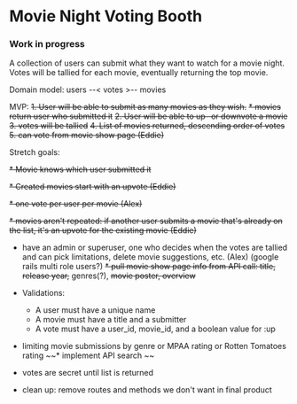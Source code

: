 # Movie Night Voting Booth
### Work in progress
A collection of users can submit what they want to watch for a movie night. Votes will be tallied for each movie, eventually returning the top movie.

Domain model:
users --< votes >-- movies

MVP: 
~~1. User will be able to submit as many movies as they wish.~~
  ~~* movies return user who submitted it~~
~~2. User will be able to up- or downvote a movie~~
~~3. votes will be tallied~~
~~4. List of movies returned, descending order of votes~~
~~5. can vote from movie show page (Eddie)~~

Stretch goals: 

~~* Movie knows which user submitted it~~  

~~* Created movies start with an upvote (Eddie)~~ 

~~* one vote per user per movie (Alex)~~ 

~~* movies aren't repeated: if another user submits a movie that's already on the list, it's an upvote for the existing movie (Eddie)~~

* have an admin or superuser, one who decides when the votes are tallied and can pick limitations, delete movie suggestions, etc. (Alex) (google rails multi role users?)
~~* pull movie show page info from API call: title, release year,~~ genres(?), ~~movie poster, overview~~
* Validations:

  * A user must have a unique name
  * A movie must have a title and a submitter
  * A vote must have a user_id, movie_id, and a boolean value for :up
* limiting movie submissions by genre or MPAA rating or Rotten Tomatoes rating
~~* implement API search ~~
* votes are secret until list is returned
* clean up: remove routes and methods we don't want in final product

